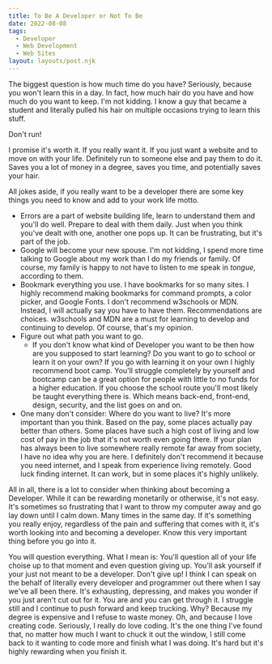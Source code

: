 ```yaml
---
title: To Be A Developer or Not To Be
date: 2022-08-08
tags:
  - Developer
  - Web Development
  - Web Sites
layout: layouts/post.njk
---
```


The biggest question is how much time do you have? Seriously, because you won't learn this in a day. In fact, how much hair do you have and how much do you want to keep. I'm not kidding. I know a guy that became a student and literally pulled his hair on multiple occasions trying to learn this stuff. 

Don't run!

I promise it's worth it. If you really want it. If you just want a website and to move on with your life. Definitely run to someone else and pay them to do it. Saves you a lot of money in a degree, saves you time, and potentially saves your hair.

All jokes aside, if you really want to be a developer there are some key things you need to know and add to your work life motto. 

 - Errors are a part of website building life, learn to understand them and you'll do well. Prepare to deal with them daily. Just when you think you've dealt with one, another one pops up. It can be frustrating, but it's part of the job. 
 - Google will become your new spouse. I'm not kidding, I spend more time talking to Google about my work than I do my friends or family. Of course, my family is happy to not have to listen to me speak in *tongue*, according to them.
 - Bookmark everything you use. I have bookmarks for so many sites. I highly recommend making bookmarks for command prompts, a color picker, and Google Fonts. I don't recommend w3schools or MDN. Instead, I will actually say you have to have them. Recommendations are choices. w3schools and MDN are a must for learning to develop and continuing to develop. Of course, that's my opinion.
 - Figure out what path you want to go. 
   - If you don't know what kind of Developer you want to be then how are you supposed to start learning? Do you want to go to school or learn it on your own? If you go with learning it on your own I highly recommend boot camp. You'll struggle completely by yourself and bootcamp can be a great option for people with little to no funds for a higher education. If you choose the school route you'll most likely be taught everything there is. Which means back-end, front-end, design, security, and the list goes on and on. 
 - One many don't consider: Where do you want to live? It's more important than you think. Based on the pay, some places actually pay better than others. Some places have such a high cost of living and low cost of pay in the job that it's not worth even going there. If your plan has always been to live somewhere really remote far away from society, I have no idea why you are here. I definitely don't recommend it because you need internet, and I speak from experience living remotely. Good luck finding internet. It can work, but in some places it's highly unlikely.


All in all, there is a lot to consider when thinking about becoming a Developer. While it can be rewarding monetarily or otherwise, it's not easy. It's sometimes so frustrating that I want to throw my computer away and go lay down until I calm down. Many times in the same day. If it's something you really enjoy, regardless of the pain and suffering that comes with it, it's worth looking into and becoming a developer. Know this very important thing before you go into it.

You will question everything. What I mean is: You'll question all of your life choise up to that moment and even question giving up. You'll ask yourself if your just not meant to be a developer. Don't give up! I think I can speak on the behalf of literally every developer and programmer out there when I say we've all been there. It's exhausting, depressing, and makes you wonder if you just aren't cut out for it. You are and you can get through it. I struggle still and I continue to push forward and keep trucking. Why? Because my degree is expensive and I refuse to waste money. Oh, and because I love creating code. Seriously, I really do love coding. It's the one thing I've found that, no matter how much I want to chuck it out the window, I still come back to it wanting to code more and finish what I was doing. It's hard but it's highly rewarding when you finish it.
